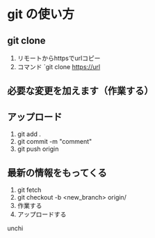 # git の使い方
## git clone 
1. リモートからhttpsでurlコピー
2. コマンド `git clone <https://url>

## 必要な変更を加えます（作業する）

## アップロード
1. git add .
2. git commit -m "comment"
3. git push origin

## 最新の情報をもってくる
1. git fetch
2. git checkout -b <new_branch> origin/<work branch>
3. 作業する
4. アップロードする

unchi
